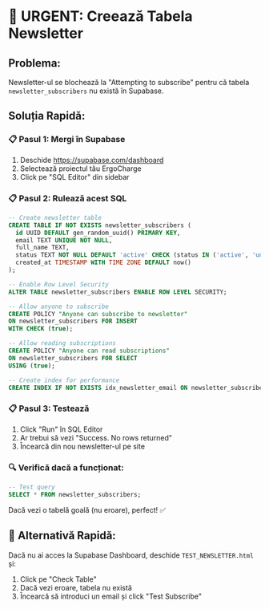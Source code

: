 # 🚨 URGENT: Creează Tabela Newsletter

## Problema:
Newsletter-ul se blochează la "Attempting to subscribe" pentru că tabela `newsletter_subscribers` nu există în Supabase.

## Soluția Rapidă:

### 📋 Pasul 1: Mergi în Supabase
1. Deschide https://supabase.com/dashboard
2. Selectează proiectul tău ErgoCharge
3. Click pe "SQL Editor" din sidebar

### 📋 Pasul 2: Rulează acest SQL
```sql
-- Create newsletter table
CREATE TABLE IF NOT EXISTS newsletter_subscribers (
  id UUID DEFAULT gen_random_uuid() PRIMARY KEY,
  email TEXT UNIQUE NOT NULL,
  full_name TEXT,
  status TEXT NOT NULL DEFAULT 'active' CHECK (status IN ('active', 'unsubscribed')),
  created_at TIMESTAMP WITH TIME ZONE DEFAULT now()
);

-- Enable Row Level Security
ALTER TABLE newsletter_subscribers ENABLE ROW LEVEL SECURITY;

-- Allow anyone to subscribe
CREATE POLICY "Anyone can subscribe to newsletter" 
ON newsletter_subscribers FOR INSERT 
WITH CHECK (true);

-- Allow reading subscriptions
CREATE POLICY "Anyone can read subscriptions" 
ON newsletter_subscribers FOR SELECT 
USING (true);

-- Create index for performance
CREATE INDEX IF NOT EXISTS idx_newsletter_email ON newsletter_subscribers(email);
```

### 📋 Pasul 3: Testează
1. Click "Run" în SQL Editor
2. Ar trebui să vezi "Success. No rows returned"
3. Încearcă din nou newsletter-ul pe site

### 🔍 Verifică dacă a funcționat:
```sql
-- Test query
SELECT * FROM newsletter_subscribers;
```

Dacă vezi o tabelă goală (nu eroare), perfect! ✅

## 🎯 Alternativă Rapidă:
Dacă nu ai acces la Supabase Dashboard, deschide `TEST_NEWSLETTER.html` și:
1. Click pe "Check Table" 
2. Dacă vezi eroare, tabela nu există
3. Încearcă să introduci un email și click "Test Subscribe" 